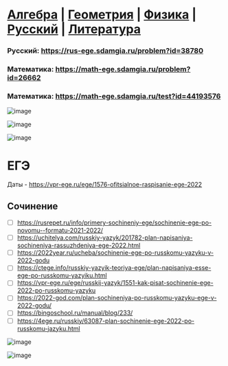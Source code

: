 # [Алгебра](https://github.com/sch1432/sch1432/tree/main/math) | [Геометрия](https://github.com/sch1432/sch1432/tree/main/math#Геометрия) | [Физика](https://github.com/sch1432/sch1432/tree/main/fiz) | [Русский](https://github.com/sch1432/sch1432/tree/main/rus) | [Литература](https://github.com/sch1432/sch1432/tree/main/lit)

### Русский: https://rus-ege.sdamgia.ru/problem?id=38780
### Математика: https://math-ege.sdamgia.ru/problem?id=26662
### Математика: https://math-ege.sdamgia.ru/test?id=44193576

![image](https://user-images.githubusercontent.com/70198995/160241549-ad2575cf-6488-4e17-ab0d-3b8c5f7c88ed.png)


![image](https://user-images.githubusercontent.com/70198995/159261895-1c0c8f81-dca7-4df3-b735-08b083bd70a5.png)

![image](https://user-images.githubusercontent.com/97444278/152787874-5084061e-1b2c-43dc-958b-560c8ca76e8e.png)

# ЕГЭ
Даты - https://vpr-ege.ru/ege/1576-ofitsialnoe-raspisanie-ege-2022


## Сочинение
- [ ] https://rusrepet.ru/info/primery-sochineniy-ege/sochinenie-ege-po-novomu--formatu-2021-2022/
- [ ] https://uchitelya.com/russkiy-yazyk/201782-plan-napisaniya-sochineniya-rassuzhdeniya-ege-2022.html
- [ ] https://2022year.ru/ucheba/sochinenie-ege-po-russkomu-yazyku-v-2022-godu
- [ ] https://ctege.info/russkiy-yazyik-teoriya-ege/plan-napisaniya-esse-ege-po-russkomu-yazyiku.html
- [ ] https://vpr-ege.ru/ege/russkij-yazyk/1551-kak-pisat-sochinenie-ege-2022-po-russkomu-yazyku
- [ ] https://2022-god.com/plan-sochineniya-po-russkomu-yazyku-ege-v-2022-godu/
- [ ] https://bingoschool.ru/manual/blog/233/
- [ ] https://4ege.ru/russkiy/63087-plan-sochinenie-ege-2022-po-russkomu-jazyku.html

![image](https://user-images.githubusercontent.com/70198995/158185745-7199f1f9-69b1-40d8-b5c3-72da80e8e69a.png)

![image](https://user-images.githubusercontent.com/70198995/158437431-af1e008c-4e3a-4773-9046-d7492e1bb605.png)
